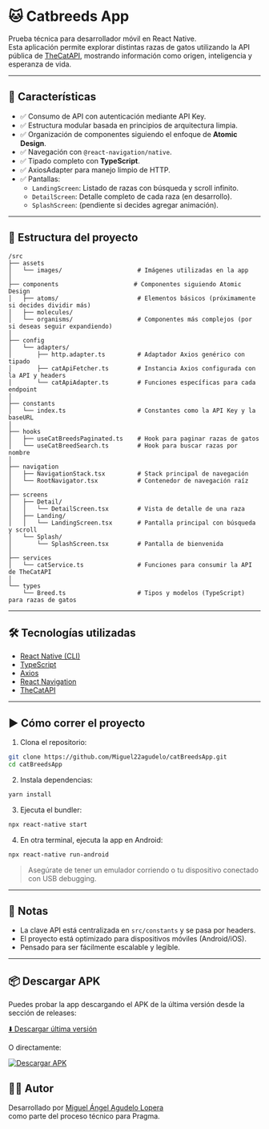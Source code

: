 # 🐱 Catbreeds App

Prueba técnica para desarrollador móvil en React Native.  
Esta aplicación permite explorar distintas razas de gatos utilizando la API pública de [TheCatAPI](https://thecatapi.com/), mostrando información como origen, inteligencia y esperanza de vida.

---

## 🚀 Características

- ✅ Consumo de API con autenticación mediante API Key.
- ✅ Estructura modular basada en principios de arquitectura limpia.
- ✅ Organización de componentes siguiendo el enfoque de **Atomic Design**.
- ✅ Navegación con `@react-navigation/native`.
- ✅ Tipado completo con **TypeScript**.
- ✅ AxiosAdapter para manejo limpio de HTTP.
- ✅ Pantallas:
  - `LandingScreen`: Listado de razas con búsqueda y scroll infinito.
  - `DetailScreen`: Detalle completo de cada raza (en desarrollo).
  - `SplashScreen`: (pendiente si decides agregar animación).

---

## 📂 Estructura del proyecto

```
/src
├── assets
│   └── images/                     # Imágenes utilizadas en la app
│
├── components                     # Componentes siguiendo Atomic Design
│   ├── atoms/                      # Elementos básicos (próximamente si decides dividir más)
│   ├── molecules/
│   └── organisms/                  # Componentes más complejos (por si deseas seguir expandiendo)
│
├── config
│   └── adapters/
│       ├── http.adapter.ts         # Adaptador Axios genérico con tipado
│       ├── catApiFetcher.ts        # Instancia Axios configurada con la API y headers
│       └── catApiAdapter.ts        # Funciones específicas para cada endpoint
│
├── constants
│   └── index.ts                    # Constantes como la API Key y la baseURL
│
├── hooks
│   ├── useCatBreedsPaginated.ts    # Hook para paginar razas de gatos
│   └── useCatBreedSearch.ts        # Hook para buscar razas por nombre
│
├── navigation
│   ├── NavigationStack.tsx         # Stack principal de navegación
│   └── RootNavigator.tsx           # Contenedor de navegación raíz
│
├── screens
│   ├── Detail/
│   │   └── DetailScreen.tsx        # Vista de detalle de una raza
│   ├── Landing/
│   │   └── LandingScreen.tsx       # Pantalla principal con búsqueda y scroll
│   └── Splash/
│       └── SplashScreen.tsx        # Pantalla de bienvenida
│
├── services
│   └── catService.ts               # Funciones para consumir la API de TheCatAPI
│
└── types
    └── Breed.ts                    # Tipos y modelos (TypeScript) para razas de gatos

```

---

## 🛠️ Tecnologías utilizadas

- [React Native (CLI)](https://reactnative.dev/)
- [TypeScript](https://www.typescriptlang.org/)
- [Axios](https://axios-http.com/)
- [React Navigation](https://reactnavigation.org/)
- [TheCatAPI](https://thecatapi.com/)

---

## ▶️ Cómo correr el proyecto

1. Clona el repositorio:

```bash
git clone https://github.com/Miguel22agudelo/catBreedsApp.git
cd catBreedsApp
```

2. Instala dependencias:

```bash
yarn install
```

3. Ejecuta el bundler:

```bash
npx react-native start
```

4. En otra terminal, ejecuta la app en Android:

```bash
npx react-native run-android
```

> Asegúrate de tener un emulador corriendo o tu dispositivo conectado con USB debugging.

---

<!-- ## 📸 Capturas

_Si tienes tiempo, agrega screenshots aquí para mostrar el diseño visual._ -->

<!-- --- -->

## 🔐 Notas

- La clave API está centralizada en `src/constants` y se pasa por headers.
- El proyecto está optimizado para dispositivos móviles (Android/iOS).
- Pensado para ser fácilmente escalable y legible.

---

## 📦 Descargar APK

Puedes probar la app descargando el APK de la última versión desde la sección de releases:

[⬇️ Descargar última versión](https://github.com/Miguel22agudelo/catBreedsApp/releases/latest)

O directamente:

[![Descargar APK](https://img.shields.io/badge/📲%20Download%20APK-blue?style=for-the-badge)](https://github.com/Miguel22agudelo/catBreedsApp/releases/latest/download/app-release.apk)

## 🧑‍💻 Autor

Desarrollado por [Miguel Ángel Agudelo Lopera](https://github.com/Miguel22agudelo)  
como parte del proceso técnico para Pragma.
